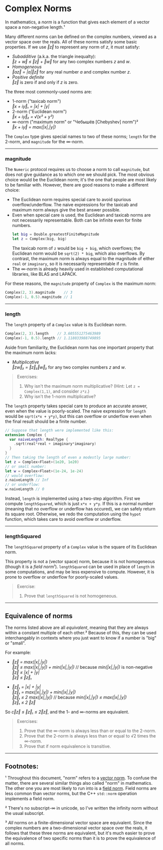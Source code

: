 # Complex Norms
In mathematics, a *norm* is a function that gives each element of a vector space a non-negative length.¹

Many different norms can be defined on the complex numbers, viewed as a vector space over the reals.
All of these norms satisfy some basic properties. If we use *‖z‖* to represent any norm of *z*, it must satisfy:

- *Subadditive* (a.k.a. the triangle inequalty):    
  *‖z + w‖ ≤ ‖z‖ + ‖w‖* for any two complex numbers *z* and *w*.
- *Homogeneous*  
  *‖az‖ = |a|‖z‖* for any real number *a* and complex number *z*.
- *Positive definite*  
  *‖z‖* is zero if and only if *z* is zero.

The three most commonly-used norms are:

- 1-norm ("taxicab norm")  
  *‖x + iy‖₁ = |x| + |y|*
- 2-norm ("Euclidean norm")  
  *‖x + iy‖₂ = √(x² + y²)*
- ∞-norm ("maximum norm" or "Чебышёв [Chebyshev] norm")²  
  *‖x + iy‖ = max(|x|,|y|)*

The `Complex` type gives special names to two of these norms; `length` for the 2-norm, and `magnitude` for the ∞-norm.

---
### magnitude
The `Numeric` protocol requires us to choose a norm to call `magnitude`, but does not give guidance as to which one we should pick.
The most obvious choice would be the Euclidean norm; it's the one that people are most likely to be familiar with.
However, there are good reasons to make a different choice:
- The Euclidean norm requires special care to avoid spurious overflow/underflow.
  The naive expressions for the taxicab and maximum norm always give the best answer possible.
- Even when special care is used, the Euclidean and taxicab norms are not necessarily representable.
  Both can be infinite even for finite numbers.
  ```swift
  let big = Double.greatestFiniteMagnitude
  let z = Complex(big, big)
  ```
  The taxicab norm of `z` would be `big + big`, which overflows; the Euclidean norm would be `sqrt(2) * big`, which also overflows.
  By contrast, the maximum norm is always equal to the magnitude of either `real` or `imaginary`, so it is necessarily representable if `z` is finite.
- The ∞-norm is already heavily used in established computational libraries, like BLAS and LAPACK.

For these reasons, the `magnitude` property of `Complex` is the maximum norm:
```swift
Complex(2, 3).magnitude    // 3
Complex(-1, 0.5).magnitude // 1
```

---
### length
The `length` property of a `Complex` value is its Euclidean norm.

```swift
Complex(2, 3).length    // 3.605551275463989
Complex(-1, 0.5).length // 1.118033988749895
```

Aside from familiarity, the Euclidean norm has one important property that the maximum norm lacks:

- *Multiplicative*  
  *‖zw‖₂ = ‖z‖₂‖w‖₂* for any two complex numbers *z* and *w*.

> Exercises: 
> 1. Why isn't the maximum norm multiplicative? (Hint: Let `z = Complex(1,1)`, and consider `z*z`.)   
> 2. Why isn't the 1-norm multiplicative?

The `length` property takes special care to produce an accurate answer, even when the value is poorly-scaled.
The naive expression for `length` would be `sqrt(x*x + y*y)`, but this can overflow or underflow even when the final result should be a finite number.
```swift
// Suppose that length were implemented like this:
extension Complex {
  var naiveLength: RealType {
    .sqrt(real*real + imaginary*imaginary)
  }
}
// Then taking the length of even a modestly large number:
let z = Complex<Float>(1e20, 1e20)
// or small number:
let w = Complex<Float>(1e-24, 1e-24)
// would overflow:
z.naiveLength // Inf
// or underflow:
w.naiveLength // 0
```
Instead, `length` is implemented using a two-step algorithm.
First we compute `lengthSquared`, which is just `x*x + y*y`.
If this is a normal number (meaning that no overflow or underflow has occured), we can safely return its square root.
Otherwise, we redo the computation using the `hypot` function, which takes care to avoid overflow or underflow.

---
### lengthSquared
The `lengthSquared` property of a `Complex` value is the square of its Euclidean norm.

This property is not a (vector space) norm, because it is not homogeneous (though it is a *field norm*¹).
`lengthSquared` can be used in place of `length` in some computations, and may be less expensive to compute.
However, it is prone to overflow or underflow for poorly-scaled values.

> Exercise:  
> 1. Prove that `lengthSquared` is not homogeneous.

---
## Equivalence of norms

The norms listed above are all *equivalent*, meaning that they are always within a constant multiple of each other.³
Because of this, they can be used interchangably in contexts where you just want to know if a number is "big" or "small".

For example:

- *‖z‖ = max(|x|,|y|)*  
  *‖z‖ ≤ max(|x|,|y|) + min(|x|,|y|)* // because *min(|x|,|y|)* is non-negative  
  *‖z‖ ≤ |x| + |y|*   
  *‖z‖ ≤ ‖z‖₁*  

- *‖z‖₁ = |x| + |y|*  
  *‖z‖₁ = max(|x|,|y|) + min(|x|,|y|)*  
  *‖z‖₁ ≤ 2 max(|x|,|y|)* // because *min(|x|,|y|) ≤ max(|x|,|y|)*  
  *‖z‖₁ ≤ 2 ‖z‖*

So *c‖z‖ ≤ ‖z‖₁ ≤ 2‖z‖*, and the 1- and ∞-norms are equivalent.

> Exercises:
> 1. Prove that the ∞-norm is always less than or equal to the 2-norm.
> 2. Prove that the 2-norm is always less than or equal to √2 times the ∞-norm.
> 3. Prove that if norm equivalence is transitive.

---
## Footnotes:
¹ Throughout this document, "norm" refers to a [vector norm](https://en.wikipedia.org/wiki/Norm_(mathematics)).
To confuse the matter, there are several similar things also called "norm" in mathematics.
The other one you are most likely to run into is a [field norm](https://en.wikipedia.org/wiki/Field_norm).
Field norms are less common than vector norms, but the C++ `std::norm` operation implements a field norm.

² There's no subscript-∞ in unicode, so I've written the infinity norm without the usual subscript.

³ *All* norms on a finite-dimensional vector space are equivalent.
Since the complex numbers are a two-dimensional vector space over the reals, it follows that these three norms are equivalent, but it's much easier to prove the equivalence of two specific norms than it is to prove the equivalence of all norms.
